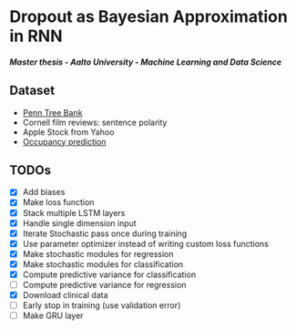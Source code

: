 # Dropout as Bayesian Approximation in RNN
##### Master thesis - Aalto University - Machine Learning and Data Science

## Dataset
- [Penn Tree Bank](https://www.kaggle.com/nltkdata/penn-tree-bank/data)
- Cornell film reviews: sentence polarity
- Apple Stock from Yahoo
- [Occupancy prediction](https://archive.ics.uci.edu/ml/datasets/Occupancy+Detection+)


## TODOs
- [x] Add biases
- [x] Make loss function
- [x] Stack multiple LSTM layers
- [x] Handle single dimension input
- [x] Iterate Stochastic pass once during training
- [x] Use parameter optimizer instead of writing custom loss functions
- [x] Make stochastic modules for regression
- [x] Make stochastic modules for classification
- [x] Compute predictive variance for classification
- [ ] Compute predictive variance for regression
- [x] Download clinical data
- [ ] Early stop in training (use validation error)
- [ ] Make GRU layer
